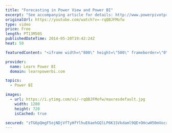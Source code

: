 ```yaml
---
title: "Forecasting in Power View and Power BI"
excerpt: "See accompanying article for details: http://www.powerpivotpro.com/2014/05/forecasting-in-power-view-and-power-bi/ Video shows the newly released feature of Forecasting in Power BI again real data sets including Climate data and Stock Market data  FREE Power BI Step-by-Step Tutorial http://www.learnpowerbi.com/bonus"
originalUrl: https://youtube.com/watch?v=-rqQBJFMofw
type: video
price: Free
length: PT13M50S
publishedDateTime: 2014-05-20T19:42:24Z
heat: 50

featuredContent: "<iframe width=\"800\" height=\"500\" frameborder=\"0\" src=\"https://www.youtube.com/embed/-rqQBJFMofw\" allow=\"accelerometer; autoplay; encrypted-media; gyroscope; picture-in-picture\" allowfullscreen></iframe>"

provider:
  name: Learn Power BI
  domain: learnpowerbi.com

topics:
  - Power BI

images:
  - url: https://i.ytimg.com/vi/-rqQBJFMofw/maxresdefault.jpg
    width: 1280
    height: 720
    isCached: true

secured: "zTG6pQmgF5ojNDjVfTyHfYlhuE6aehGQlLP6K1SVkdaml9QE+OHcwH50mVocxCtHb3yaR6RmqJwdtyCtHC4OSCcwaH35ULyB3I2xN7nW+nILRNvMzGoQrS/iCs89Hw1mpF0TrAj5TLP1gAOuCXoDge2uD/veewz7gxQMobjD7R3syw1sD0hXxvuAPqZvsV6Di5JqQXB33SlvnS+p1pC3X6z0Y8oFemwOzbtg+BU4j4nksZMamYZ3/cFuC81Ab41d31LgeK2BPL0nBaxQp5WHi5/NnJcJFTup4KVDujJ3AZx7bFF4KnEUlRg9QAw24tvgnzZeWOZ3ytpaH0gUuLJO4SyqPfHScmSp1p2wul62QwCkmlkohp+z1G+8cIpfMye7pG2IZkqKLu18EkV/ahn37WBUD9B8Wr2tryQ0B6Sk0m0=;+Uq1lHH7UYIC8Bl/TmTxlg=="
---
```


